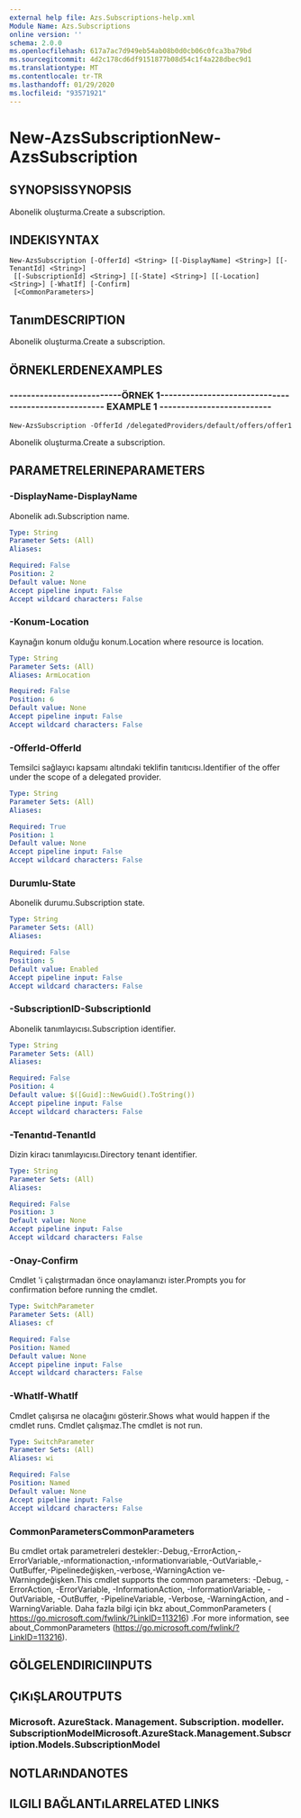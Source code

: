 ```yaml
---
external help file: Azs.Subscriptions-help.xml
Module Name: Azs.Subscriptions
online version: ''
schema: 2.0.0
ms.openlocfilehash: 617a7ac7d949eb54ab08b0d0cb06c0fca3ba79bd
ms.sourcegitcommit: 4d2c178cd6df9151877b08d54c1f4a228dbec9d1
ms.translationtype: MT
ms.contentlocale: tr-TR
ms.lasthandoff: 01/29/2020
ms.locfileid: "93571921"
---
```

# <span data-ttu-id="e307d-101">New-AzsSubscription</span><span class="sxs-lookup"><span data-stu-id="e307d-101">New-AzsSubscription</span></span>

## <span data-ttu-id="e307d-102">SYNOPSIS</span><span class="sxs-lookup"><span data-stu-id="e307d-102">SYNOPSIS</span></span>
<span data-ttu-id="e307d-103">Abonelik oluşturma.</span><span class="sxs-lookup"><span data-stu-id="e307d-103">Create a subscription.</span></span>

## <span data-ttu-id="e307d-104">INDEKI</span><span class="sxs-lookup"><span data-stu-id="e307d-104">SYNTAX</span></span>

```
New-AzsSubscription [-OfferId] <String> [[-DisplayName] <String>] [[-TenantId] <String>]
 [[-SubscriptionId] <String>] [[-State] <String>] [[-Location] <String>] [-WhatIf] [-Confirm]
 [<CommonParameters>]
```

## <span data-ttu-id="e307d-105">Tanım</span><span class="sxs-lookup"><span data-stu-id="e307d-105">DESCRIPTION</span></span>
<span data-ttu-id="e307d-106">Abonelik oluşturma.</span><span class="sxs-lookup"><span data-stu-id="e307d-106">Create a subscription.</span></span>

## <span data-ttu-id="e307d-107">ÖRNEKLERDEN</span><span class="sxs-lookup"><span data-stu-id="e307d-107">EXAMPLES</span></span>

### <span data-ttu-id="e307d-108">--------------------------ÖRNEK 1--------------------------</span><span class="sxs-lookup"><span data-stu-id="e307d-108">-------------------------- EXAMPLE 1 --------------------------</span></span>
```
New-AzsSubscription -OfferId /delegatedProviders/default/offers/offer1
```

<span data-ttu-id="e307d-109">Abonelik oluşturma.</span><span class="sxs-lookup"><span data-stu-id="e307d-109">Create a subscription.</span></span>

## <span data-ttu-id="e307d-110">PARAMETRELERINE</span><span class="sxs-lookup"><span data-stu-id="e307d-110">PARAMETERS</span></span>

### <span data-ttu-id="e307d-111">-DisplayName</span><span class="sxs-lookup"><span data-stu-id="e307d-111">-DisplayName</span></span>
<span data-ttu-id="e307d-112">Abonelik adı.</span><span class="sxs-lookup"><span data-stu-id="e307d-112">Subscription name.</span></span>

```yaml
Type: String
Parameter Sets: (All)
Aliases: 

Required: False
Position: 2
Default value: None
Accept pipeline input: False
Accept wildcard characters: False
```

### <span data-ttu-id="e307d-113">-Konum</span><span class="sxs-lookup"><span data-stu-id="e307d-113">-Location</span></span>
<span data-ttu-id="e307d-114">Kaynağın konum olduğu konum.</span><span class="sxs-lookup"><span data-stu-id="e307d-114">Location where resource is location.</span></span>

```yaml
Type: String
Parameter Sets: (All)
Aliases: ArmLocation

Required: False
Position: 6
Default value: None
Accept pipeline input: False
Accept wildcard characters: False
```

### <span data-ttu-id="e307d-115">-OfferId</span><span class="sxs-lookup"><span data-stu-id="e307d-115">-OfferId</span></span>
<span data-ttu-id="e307d-116">Temsilci sağlayıcı kapsamı altındaki teklifin tanıtıcısı.</span><span class="sxs-lookup"><span data-stu-id="e307d-116">Identifier of the offer under the scope of a delegated provider.</span></span>

```yaml
Type: String
Parameter Sets: (All)
Aliases: 

Required: True
Position: 1
Default value: None
Accept pipeline input: False
Accept wildcard characters: False
```

### <span data-ttu-id="e307d-117">Durumlu</span><span class="sxs-lookup"><span data-stu-id="e307d-117">-State</span></span>
<span data-ttu-id="e307d-118">Abonelik durumu.</span><span class="sxs-lookup"><span data-stu-id="e307d-118">Subscription state.</span></span>

```yaml
Type: String
Parameter Sets: (All)
Aliases: 

Required: False
Position: 5
Default value: Enabled
Accept pipeline input: False
Accept wildcard characters: False
```

### <span data-ttu-id="e307d-119">-SubscriptionID</span><span class="sxs-lookup"><span data-stu-id="e307d-119">-SubscriptionId</span></span>
<span data-ttu-id="e307d-120">Abonelik tanımlayıcısı.</span><span class="sxs-lookup"><span data-stu-id="e307d-120">Subscription identifier.</span></span>

```yaml
Type: String
Parameter Sets: (All)
Aliases: 

Required: False
Position: 4
Default value: $([Guid]::NewGuid().ToString())
Accept pipeline input: False
Accept wildcard characters: False
```

### <span data-ttu-id="e307d-121">-Tenantıd</span><span class="sxs-lookup"><span data-stu-id="e307d-121">-TenantId</span></span>
<span data-ttu-id="e307d-122">Dizin kiracı tanımlayıcısı.</span><span class="sxs-lookup"><span data-stu-id="e307d-122">Directory tenant identifier.</span></span>

```yaml
Type: String
Parameter Sets: (All)
Aliases: 

Required: False
Position: 3
Default value: None
Accept pipeline input: False
Accept wildcard characters: False
```

### <span data-ttu-id="e307d-123">-Onay</span><span class="sxs-lookup"><span data-stu-id="e307d-123">-Confirm</span></span>
<span data-ttu-id="e307d-124">Cmdlet 'i çalıştırmadan önce onaylamanızı ister.</span><span class="sxs-lookup"><span data-stu-id="e307d-124">Prompts you for confirmation before running the cmdlet.</span></span>

```yaml
Type: SwitchParameter
Parameter Sets: (All)
Aliases: cf

Required: False
Position: Named
Default value: None
Accept pipeline input: False
Accept wildcard characters: False
```

### <span data-ttu-id="e307d-125">-WhatIf</span><span class="sxs-lookup"><span data-stu-id="e307d-125">-WhatIf</span></span>
<span data-ttu-id="e307d-126">Cmdlet çalışırsa ne olacağını gösterir.</span><span class="sxs-lookup"><span data-stu-id="e307d-126">Shows what would happen if the cmdlet runs.</span></span>
<span data-ttu-id="e307d-127">Cmdlet çalışmaz.</span><span class="sxs-lookup"><span data-stu-id="e307d-127">The cmdlet is not run.</span></span>

```yaml
Type: SwitchParameter
Parameter Sets: (All)
Aliases: wi

Required: False
Position: Named
Default value: None
Accept pipeline input: False
Accept wildcard characters: False
```

### <span data-ttu-id="e307d-128">CommonParameters</span><span class="sxs-lookup"><span data-stu-id="e307d-128">CommonParameters</span></span>
<span data-ttu-id="e307d-129">Bu cmdlet ortak parametreleri destekler:-Debug,-ErrorAction,-ErrorVariable,-ınformationaction,-ınformationvariable,-OutVariable,-OutBuffer,-Pipelinedeğişken,-verbose,-WarningAction ve-Warningdeğişken.</span><span class="sxs-lookup"><span data-stu-id="e307d-129">This cmdlet supports the common parameters: -Debug, -ErrorAction, -ErrorVariable, -InformationAction, -InformationVariable, -OutVariable, -OutBuffer, -PipelineVariable, -Verbose, -WarningAction, and -WarningVariable.</span></span> <span data-ttu-id="e307d-130">Daha fazla bilgi için bkz about_CommonParameters ( https://go.microsoft.com/fwlink/?LinkID=113216) .</span><span class="sxs-lookup"><span data-stu-id="e307d-130">For more information, see about_CommonParameters (https://go.microsoft.com/fwlink/?LinkID=113216).</span></span>

## <span data-ttu-id="e307d-131">GÖLGELENDIRICI</span><span class="sxs-lookup"><span data-stu-id="e307d-131">INPUTS</span></span>

## <span data-ttu-id="e307d-132">ÇıKıŞLAR</span><span class="sxs-lookup"><span data-stu-id="e307d-132">OUTPUTS</span></span>

### <span data-ttu-id="e307d-133">Microsoft. AzureStack. Management. Subscription. modeller. SubscriptionModel</span><span class="sxs-lookup"><span data-stu-id="e307d-133">Microsoft.AzureStack.Management.Subscription.Models.SubscriptionModel</span></span>

## <span data-ttu-id="e307d-134">NOTLARıNDA</span><span class="sxs-lookup"><span data-stu-id="e307d-134">NOTES</span></span>

## <span data-ttu-id="e307d-135">ILGILI BAĞLANTıLAR</span><span class="sxs-lookup"><span data-stu-id="e307d-135">RELATED LINKS</span></span>

